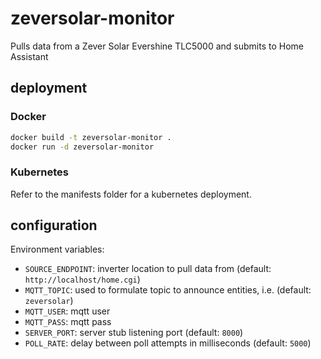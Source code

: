 # zeversolar-monitor

Pulls data from a Zever Solar Evershine TLC5000 and submits to Home Assistant

## deployment

### Docker

```bash
docker build -t zeversolar-monitor .
docker run -d zeversolar-monitor
```

### Kubernetes

Refer to the manifests folder for a kubernetes deployment.

## configuration

Environment variables:

- `SOURCE_ENDPOINT`: inverter location to pull data from (default: `http://localhost/home.cgi`)
- `MQTT_TOPIC`: used to formulate topic to announce entities, i.e. (default: `zeversolar`)
- `MQTT_USER`: mqtt user
- `MQTT_PASS`: mqtt pass
- `SERVER_PORT`: server stub listening port (default: `8000`)
- `POLL_RATE`: delay between poll attempts in milliseconds (default: `5000`)
